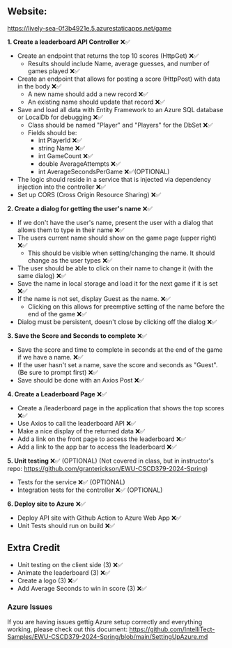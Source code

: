 ## Website:
https://lively-sea-0f3b4921e.5.azurestaticapps.net/game

**1. Create a leaderboard API Controller** ❌✅
- Create an endpoint that returns the top 10 scores (HttpGet) ❌✅
  - Results should include Name, average guesses, and number of games played ❌✅
- Create an endpoint that allows for posting a score (HttpPost) with data in the body ❌✅
  - A new name should add a new record ❌✅
  - An existing name should update that record ❌✅
- Save and load all data with Entity Framework to an Azure SQL database or LocalDb for debugging ❌✅
  - Class should be named "Player" and "Players" for the DbSet ❌✅
  - Fields should be: 
    - int PlayerId ❌✅
    - string Name ❌✅
    - int GameCount ❌✅
    - double AverageAttempts ❌✅
    - int AverageSecondsPerGame ❌✅(OPTIONAL)
- The logic should reside in a service that is injected via dependency injection into the controller ❌✅
- Set up CORS (Cross Origin Resource Sharing) ❌✅

**2. Create a dialog for getting the user's name** ❌✅
- If we don't have the user's name, present the user with a dialog that allows them to type in their name ❌✅
- The users current name should show on the game page (upper right) ❌✅
  - This should be visible when setting/changing the name. It should change as the user types ❌✅
- The user should be able to click on their name to change it (with the same dialog) ❌✅
- Save the name in local storage and load it for the next game if it is set ❌✅
- If the name is not set, display Guest as the name. ❌✅
  - Clicking on this allows for preemptive setting of the name before the end of the game ❌✅
- Dialog must be persistent, doesn't close by clicking off the dialog ❌✅

**3. Save the Score and Seconds to complete** ❌✅
- Save the score and time to complete in seconds at the end of the game if we have a name. ❌✅
- If the user hasn't set a name, save the score and seconds as "Guest". (Be sure to prompt first) ❌✅
- Save should be done with an Axios Post ❌✅

**4. Create a Leaderboard Page** ❌✅
- Create a /leaderboard page in the application that shows the top scores ❌✅
- Use Axios to call the leaderboard API ❌✅
- Make a nice display of the returned data ❌✅
- Add a link on the front page to access the leaderboard ❌✅
- Add a link to the app bar to access the leaderboard ❌✅

**5. Unit testing** ❌✅ (OPTIONAL) (Not covered in class, but in instructor's repo: https://github.com/granterickson/EWU-CSCD379-2024-Spring)
- Tests for the service ❌✅ (OPTIONAL)
- Integration tests for the controller ❌✅ (OPTIONAL)

**6. Deploy site to Azure** ❌✅
- Deploy API site with Github Action to Azure Web App ❌✅
- Unit Tests should run on build ❌✅


## Extra Credit

- Unit testing on the client side (3) ❌✅
- Animate the leaderboard (3) ❌✅
- Create a logo (3) ❌✅
- Add Average Seconds to win in score (3) ❌✅


### Azure Issues
If you are having issues gettig Azure setup correctly and everything working, please check out this document: https://github.com/IntelliTect-Samples/EWU-CSCD379-2024-Spring/blob/main/SettingUpAzure.md
